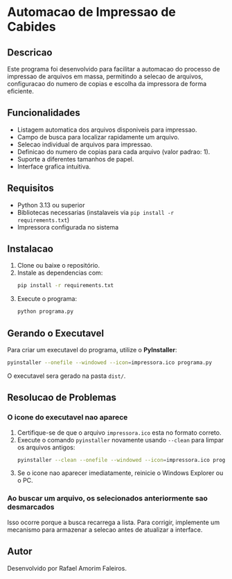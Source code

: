 # Automacao de Impressao de Cabides

## Descricao
Este programa foi desenvolvido para facilitar a automacao do processo de impressao de arquivos em massa, permitindo a selecao de arquivos, configuracao do numero de copias e escolha da impressora de forma eficiente.

## Funcionalidades
- Listagem automatica dos arquivos disponiveis para impressao.
- Campo de busca para localizar rapidamente um arquivo.
- Selecao individual de arquivos para impressao.
- Definicao do numero de copias para cada arquivo (valor padrao: 1).
- Suporte a diferentes tamanhos de papel.
- Interface grafica intuitiva.

## Requisitos
- Python 3.13 ou superior
- Bibliotecas necessarias (instalaveis via `pip install -r requirements.txt`)
- Impressora configurada no sistema

## Instalacao
1. Clone ou baixe o repositório.
2. Instale as dependencias com:
   ```sh
   pip install -r requirements.txt
   ```
3. Execute o programa:
   ```sh
   python programa.py
   ```

## Gerando o Executavel
Para criar um executavel do programa, utilize o **PyInstaller**:
```sh
pyinstaller --onefile --windowed --icon=impressora.ico programa.py
```
O executavel sera gerado na pasta `dist/`.

## Resolucao de Problemas
### O icone do executavel nao aparece
1. Certifique-se de que o arquivo `impressora.ico` esta no formato correto.
2. Execute o comando `pyinstaller` novamente usando `--clean` para limpar os arquivos antigos:
   ```sh
   pyinstaller --clean --onefile --windowed --icon=impressora.ico programa.py
   ```
3. Se o icone nao aparecer imediatamente, reinicie o Windows Explorer ou o PC.

### Ao buscar um arquivo, os selecionados anteriormente sao desmarcados
Isso ocorre porque a busca recarrega a lista. Para corrigir, implemente um mecanismo para armazenar a selecao antes de atualizar a interface.

## Autor
Desenvolvido por Rafael Amorim Faleiros.
